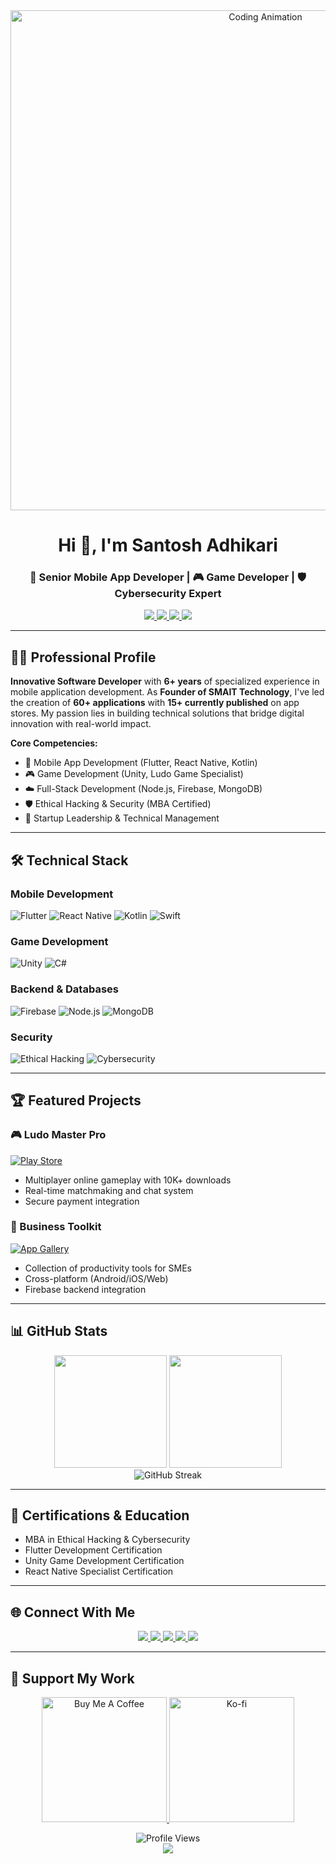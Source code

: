 <div align="center">
  <img src="https://media.giphy.com/media/v1.Y2lkPTc5MGI3NjExcGJ1a2R2b2F5dG1xY3J4d3J2eGZ6Y2V6d2V6bGJ4aGx1ZzV1aGJ5ZyZlcD12MV9pbnRlcm5hbF9naWZfYnlfaWQmY3Q9Zw/qgQUggAC3Pfv687qPC/giphy.gif" width="800" alt="Coding Animation"/>
</div>

<h1 align="center">Hi 👋, I'm Santosh Adhikari</h1>
<h3 align="center">🚀 Senior Mobile App Developer | 🎮 Game Developer | 🛡️ Cybersecurity Expert</h3>

<p align="center">
  <a href="https://santoshadhikari.info.np" target="_blank">
    <img src="https://img.shields.io/badge/Portfolio-%23000000.svg?style=for-the-badge&logo=firefox&logoColor=#FF7139"/>
  </a>
  <a href="https://play.google.com/store/apps/dev?id=8310692885659472367" target="_blank">
    <img src="https://img.shields.io/badge/Google_Play-414141?style=for-the-badge&logo=google-play&logoColor=white"/>
  </a>
  <a href="https://www.smaittechnology.com.np" target="_blank">
    <img src="https://img.shields.io/badge/Company_Website-FF6F61?style=for-the-badge&logo=google-chrome&logoColor=white"/>
  </a>
  <a href="https://linkedin.com/in/codersantoshadhikari" target="_blank">
    <img src="https://img.shields.io/badge/LinkedIn-0077B5?style=for-the-badge&logo=linkedin&logoColor=white"/>
  </a>
</p>

---

## 👨‍💻 Professional Profile

**Innovative Software Developer** with **6+ years** of specialized experience in mobile application development. As **Founder of SMAIT Technology**, I've led the creation of **60+ applications** with **15+ currently published** on app stores. My passion lies in building technical solutions that bridge digital innovation with real-world impact.

**Core Competencies:**
- 📱 Mobile App Development (Flutter, React Native, Kotlin)
- 🎮 Game Development (Unity, Ludo Game Specialist)
- ☁️ Full-Stack Development (Node.js, Firebase, MongoDB)
- 🛡️ Ethical Hacking & Security (MBA Certified)
- 🚀 Startup Leadership & Technical Management

---

## 🛠️ Technical Stack

### Mobile Development
![Flutter](https://img.shields.io/badge/Flutter-02569B?style=for-the-badge&logo=flutter&logoColor=white)
![React Native](https://img.shields.io/badge/React_Native-20232A?style=for-the-badge&logo=react&logoColor=61DAFB)
![Kotlin](https://img.shields.io/badge/Kotlin-0095D5?style=for-the-badge&logo=kotlin&logoColor=white)
![Swift](https://img.shields.io/badge/Swift-FA7343?style=for-the-badge&logo=swift&logoColor=white)

### Game Development
![Unity](https://img.shields.io/badge/Unity-100000?style=for-the-badge&logo=unity&logoColor=white)
![C#](https://img.shields.io/badge/C%23-239120?style=for-the-badge&logo=c-sharp&logoColor=white)

### Backend & Databases
![Firebase](https://img.shields.io/badge/Firebase-FFCA28?style=for-the-badge&logo=firebase&logoColor=black)
![Node.js](https://img.shields.io/badge/Node.js-339933?style=for-the-badge&logo=nodedotjs&logoColor=white)
![MongoDB](https://img.shields.io/badge/MongoDB-4EA94B?style=for-the-badge&logo=mongodb&logoColor=white)

### Security
![Ethical Hacking](https://img.shields.io/badge/Ethical_Hacking-2EC866?style=for-the-badge&logo=shield&logoColor=white)
![Cybersecurity](https://img.shields.io/badge/Cybersecurity-0078D7?style=for-the-badge&logo=lock&logoColor=white)

---

## 🏆 Featured Projects

### 🎮 Ludo Master Pro
[![Play Store](https://img.shields.io/badge/Google_Play-414141?style=for-the-badge&logo=google-play&logoColor=white)](https://play.google.com/store/apps/details?id=np.smaittechnology.ludo)
- Multiplayer online gameplay with 10K+ downloads
- Real-time matchmaking and chat system
- Secure payment integration

### 💼 Business Toolkit
[![App Gallery](https://img.shields.io/badge/Huawei_AppGallery-FF6F61?style=for-the-badge&logo=huawei&logoColor=white)](https://appgallery.huawei.com)
- Collection of productivity tools for SMEs
- Cross-platform (Android/iOS/Web)
- Firebase backend integration

---

## 📊 GitHub Stats

<div align="center">
  <img height="180em" src="https://github-readme-stats.vercel.app/api?username=SANTOSHADHIKARI&show_icons=true&theme=radical&include_all_commits=true&count_private=true"/>
  <img height="180em" src="https://github-readme-stats.vercel.app/api/top-langs/?username=SANTOSHADHIKARI&layout=compact&langs_count=8&theme=radical"/>
</div>

<div align="center">
  <img src="https://github-readme-streak-stats.herokuapp.com/?user=SANTOSHADHIKARI&theme=radical" alt="GitHub Streak"/>
</div>

---

## 🏅 Certifications & Education
- MBA in Ethical Hacking & Cybersecurity
- Flutter Development Certification
- Unity Game Development Certification
- React Native Specialist Certification

---

## 🌐 Connect With Me

<p align="center">
  <a href="https://linkedin.com/in/codersantoshadhikari" target="_blank">
    <img src="https://img.shields.io/badge/LinkedIn-0077B5?style=for-the-badge&logo=linkedin&logoColor=white"/>
  </a>
  <a href="https://twitter.com/santosh215" target="_blank">
    <img src="https://img.shields.io/badge/Twitter-1DA1F2?style=for-the-badge&logo=twitter&logoColor=white"/>
  </a>
  <a href="https://instagram.com/codersantoshadhikari" target="_blank">
    <img src="https://img.shields.io/badge/Instagram-E4405F?style=for-the-badge&logo=instagram&logoColor=white"/>
  </a>
  <a href="mailto:santosh.ad215@gmail.com" target="_blank">
    <img src="https://img.shields.io/badge/Gmail-D14836?style=for-the-badge&logo=gmail&logoColor=white"/>
  </a>
  <a href="https://www.youtube.com/@SantoshAdhikari-lk7tk" target="_blank">
    <img src="https://img.shields.io/badge/YouTube-FF0000?style=for-the-badge&logo=youtube&logoColor=white"/>
  </a>
</p>

---

## 💖 Support My Work

<p align="center">
  <a href="https://www.buymeacoffee.com/santosh215" target="_blank">
    <img src="https://cdn.buymeacoffee.com/buttons/v2/default-yellow.png" width="200" alt="Buy Me A Coffee"/>
  </a>
  <a href="https://ko-fi.com/santosh215" target="_blank">
    <img src="https://cdn.ko-fi.com/cdn/kofi3.png?v=3" width="200" alt="Ko-fi"/>
  </a>
</p>

<div align="center">
  <img src="https://komarev.com/ghpvc/?username=SANTOSHADHIKARI&label=Profile%20views&color=0e75b6&style=flat" alt="Profile Views"/>
</div>

<div align="center">
  <img src="https://capsule-render.vercel.app/api?type=waving&color=gradient&height=120&section=footer&animation=fadeIn&fontSize=40"/>
</div>

